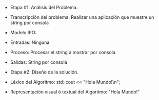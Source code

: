 - Etapa #1: Análisis del Problema.
- Transcripción del problema: Realizar una aplicación que muestre un string por consola
- Modelo IPO:
- Entradas: Ninguna
- Proceso: Procesar el string a mostrar por consola
- Salidas: String por consola

- Etapa #2: Diseño de la solución.
- Léxico del Algoritmo: std::cout << "Hola Mundo!\n";
- Representación visual ó textual del Algoritmo: "Hola Mundo!"
